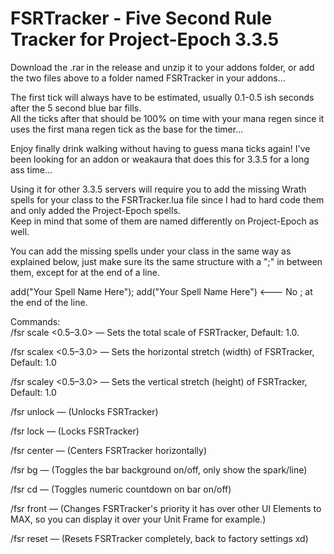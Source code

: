 # FSRTracker - Five Second Rule Tracker for Project-Epoch 3.3.5

Download the .rar in the release and unzip it to your addons folder, or add the two files above to a folder named FSRTracker in your addons...

The first tick will always have to be estimated, usually 0.1-0.5 ish seconds after the 5 second blue bar fills.\
All the ticks after that should be 100% on time with your mana regen since it uses the first mana regen tick as the base for the timer...

Enjoy finally drink walking without having to guess mana ticks again! I've been looking for an addon or weakaura that does this for 3.3.5 for a long ass time...

Using it for other 3.3.5 servers will require you to add the missing Wrath spells for your class to the FSRTracker.lua file since I had to hard code them and only added the Project-Epoch spells.\
Keep in mind that some of them are named differently on Project-Epoch as well.

You can add the missing spells under your class in the same way as explained below, just make sure its the same structure with a ";" in between them, except for at the end of a line.

  add("Your Spell Name Here"); add("Your Spell Name Here") <--- No ; at the end of the line.
  
Commands:\
/fsr scale <0.5–3.0> — Sets the total scale of FSRTracker, Default: 1.0.

/fsr scalex <0.5–3.0> — Sets the horizontal stretch (width) of FSRTracker, Default: 1.0

/fsr scaley <0.5–3.0> — Sets the vertical stretch (height) of FSRTracker, Default: 1.0

/fsr unlock — (Unlocks FSRTracker)

/fsr lock — (Locks FSRTracker)

/fsr center — (Centers FSRTracker horizontally)

/fsr bg — (Toggles the bar background on/off, only show the spark/line)

/fsr cd — (Toggles numeric countdown on bar on/off)

/fsr front — (Changes FSRTracker's priority it has over other UI Elements to MAX, so you can display it over your Unit Frame for example.)

/fsr reset — (Resets FSRTracker completely, back to factory settings xd)
